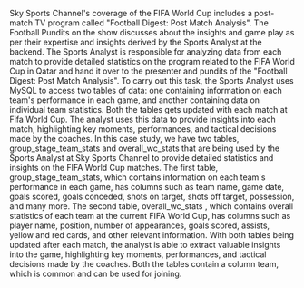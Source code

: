 Sky Sports Channel's coverage of the FIFA World Cup includes a post-match TV program called "Football Digest: Post Match Analysis". The Football Pundits on the show discusses about the insights and game play as per their expertise and insights derived by the Sports Analyst at the backend. The Sports Analyst is responsible for analyzing data from each match to provide detailed statistics on the program related to the FIFA World Cup in Qatar and hand it over to the presenter and pundits of the "Football Digest: Post Match Analysis". To carry out this task, the Sports Analyst uses MySQL to access two tables of data: one containing information on each team's performance in each game, and another containing data on individual team statistics. Both the tables gets updated with each match at Fifa World Cup. The analyst uses this data to provide insights into each match, highlighting key moments, performances, and tactical decisions made by the coaches. In this case study, we have two tables, group_stage_team_stats and overall_wc_stats that are being used by the Sports Analyst at Sky Sports Channel to provide detailed statistics and insights on the FIFA World Cup matches. The first table, group_stage_team_stats, which contains information on each team's performance in each game, has columns such as team name, game date, goals scored, goals conceded, shots on target, shots off target, possession, and many more. The second table, overall_wc_stats , which contains overall statistics of each team at the current FIFA World Cup, has columns such as player name, position, number of appearances, goals scored, assists, yellow and red cards, and other relevant information. With both tables being updated after each match, the analyst is able to extract valuable insights into the game, highlighting key moments, performances, and tactical decisions made by the coaches. Both the tables contain a column team, which is common and can be used for joining.

